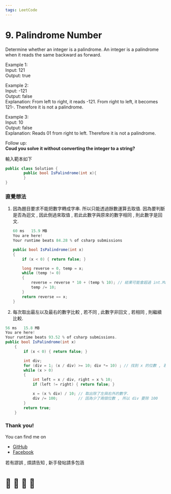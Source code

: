 ```yaml
---
tags: LeetCode
---
```


# 9. Palindrome Number
Determine whether an integer is a palindrome. An integer is a palindrome when it reads the same backward as forward.

Example 1:    
Input: 121    
Output: true    

Example 2:    
Input: -121    
Output: false    
Explanation: From left to right, it reads -121. From right to left, it becomes 121-. Therefore it is not a palindrome.    

Example 3:    
Input: 10    
Output: false    
Explanation: Reads 01 from right to left. Therefore it is not a palindrome.    

Follow up:    
**Coud you solve it without converting the integer to a string?**

輸入範本如下
```C#
public class Solution {
        public bool IsPalindrome(int x){
        }
}
```


### 直覺想法
1. 因為題目要求不能把數字轉成字串. 所以只能透過餘數運算去取值. 因為要判斷是否為迴文 , 因此倒過來取值 , 若此此數字與原來的數字相同 , 則此數字是回文.
    ```C#
    60 ms	15.9 MB	
    You are here!
    Your runtime beats 84.28 % of csharp submissions

    public bool IsPalindrome(int x)
    {
        if (x < 0) { return false; }

        long reverse = 0, temp = x;
        while (temp != 0)
        {
            reverse = reverse * 10 + (temp % 10); // 結果可能會超過 int.MaxValue , 所以使用 long
            temp /= 10;
        }
        return reverse == x;
    }
    ```
    
2. 每次取出最左以及最右的數字比較 , 若不同 , 此數字非回文 , 若相同 , 則繼續比較.
```C#
56 ms	15.8 MB
You are here!
Your runtime beats 93.52 % of csharp submissions.
public bool IsPalindrome(int x)
    {
        if (x < 0) { return false; }

        int div;
        for (div = 1; (x / div) >= 10; div *= 10) ; // 找到 x 的位數 , 若 x 為個位數 , div 不應該 *10
        while (x > 0)
        {
            int left = x / div, right = x % 10;
            if (left != right) { return false; }

            x = (x % div) / 10; // 取出除了左與右外的數字.
            div /= 100;         // 因為少了兩個位數 , 所以 div 要除 100
        }
        return true;
    }
```








### Thank you! 

You can find me on

- [GitHub](https://github.com/s0920832252)
- [Facebook](https://www.facebook.com/fourtune.chen)

若有謬誤 , 煩請告知 , 新手發帖請多包涵

# :100: :muscle: :tada: :sheep: 
